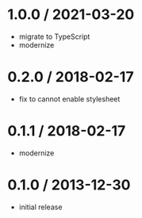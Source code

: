 # 1.0.0 / 2021-03-20

  - migrate to TypeScript
  - modernize

# 0.2.0 / 2018-02-17

  - fix to cannot enable stylesheet

# 0.1.1 / 2018-02-17

  - modernize

# 0.1.0 / 2013-12-30

  - initial release
